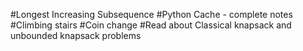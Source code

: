 #Longest Increasing Subsequence
#Python Cache - complete notes
#Climbing stairs
#Coin change
#Read about Classical knapsack and unbounded knapsack problems